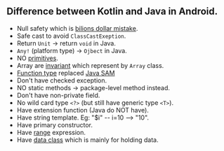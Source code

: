 ## Difference between Kotlin and Java in Android.

* Null safety which is [bilions dollar mistake](https://android.jlelse.eu/how-kotlin-addresses-the-billion-dollar-mistake-27609c82703e).
* Safe cast to avoid `ClassCastExeption`.
* Return `Unit` -> return `void` in Java.
* `Any!` (platform type) -> `Ojbect` in Java.
* NO [primitives](https://stackoverflow.com/questions/45420806/are-kotlin-data-types-built-off-primitive-or-non-primitive-java-data-types).
* Array are [invariant](https://kotlinlang.org/docs/reference/generics.html#variance) which represent by `Array` class.
* [Function type](https://kotlinlang.org/docs/reference/lambdas.html) replaced [Java SAM](https://stackoverflow.com/questions/17913409/what-is-a-sam-type-in-java)
* Don't have checked exception.
* NO static methods -> package-level method instead.
* Don't have non-private field.
* No wild card type `<?>` (but still have generic type `<T>`).
* Have extension function (Java do NOT have).
* Have string template. Eg: "$i" -- i=10 --> "10".
* Have primary constructor.
* Have [range](https://kotlinlang.org/docs/reference/ranges.html) expression.
* Have [data class](https://kotlinlang.org/docs/reference/data-classes.html) which is mainly for holding data.